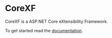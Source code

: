 # CoreXF
CoreXF is a ASP.NET Core eXtensibility Framework.

To get started read the [documentation](http://achristov.viewdocs.io/CoreXF/).

